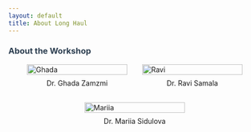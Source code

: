 ```yaml
---
layout: default
title: About Long Haul
---
```

<div class="post">
    <h3 class="pageTitle" style="color: #2c3e50;">About the Workshop</h3>
    <div style="display: flex; justify-content: center; gap: 30px; flex-wrap: wrap;">
        <div style="display: flex; flex-direction: column; align-items: center; width: 200px;">
            <img src="{{ '/assets/img/Ghada.jpg' | relative_url }}" alt="Ghada" style="width: 100%; height: auto;">
            <div style="margin-top: 8px; text-align: center;">Dr. Ghada Zamzmi</div>
        </div>
        <div style="display: flex; flex-direction: column; align-items: center; width: 200px;">
            <img src="{{ '/assets/img/Ravi.jpg' | relative_url }}" alt="Ravi" style="width: 100%; height: auto;">
            <div style="margin-top: 8px; text-align: center;">Dr. Ravi Samala</div>
        </div>
        <div style="display: flex; flex-direction: column; align-items: center; width: 200px;">
            <img src="{{ '/assets/img/Mariia.jpg' | relative_url }}" alt="Mariia" style="width: 100%; height: auto;">
            <div style="margin-top: 8px; text-align: center;">Dr. Mariia Sidulova</div>
        </div>
    </div>
</div>
